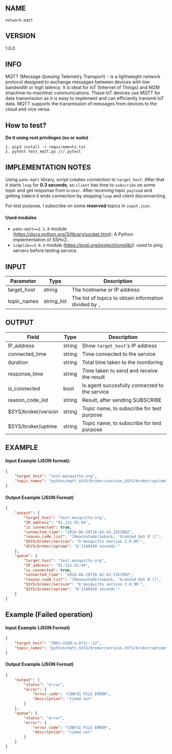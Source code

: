 ## NAME

`network.mqtt`

## VERSION

1.0.0

## INFO

MQTT (Message Queuing Telemetry Transport) - is a lightweight network protocol designed to exchange messages between devices with low bandwidth or high latency. It is ideal for IoT (Internet of Things) and M2M (machine-to-machine) communications. These IoT devices use MQTT for data transmission as it is easy to implement and can efficiently transmit IoT data. MQTT supports the transmission of messages from devices to the cloud and vice versa.


## How to test?
**Do it using root privileges (su or sudo)**
```
1. pip3 install -r requirements.txt 
2. pytest test_mqtt.py /// pytest
```

## IMPLEMENTATION NOTES
Using `paho-mqtt` library, script creates connection to `target_host`. After that it starts `loop` for **0.3 seconds**, so `client` has time to `subscribe` on some topic and get response from `broker`. After receiving topic `payload` and getting `SUBACK` it ends connection by stopping `loop` and client disconnecting.

For test purpose, I subscribe on some **reserved** topics in `input.json`.


#### Used modules

- `paho-mqtt==2.1.0` module (https://docs.python.org/3/library/socket.html): A Python implementation of SSHv2..
- `icmplib==3.0.4` module (https://pypi.org/project/icmplib/): used to ping servers before testing service.

## INPUT

| Parameter       | Type    | Description                                   |
|-----------------|---------|-----------------------------------------------|
| target_host     | string  | The hostname or IP address |
| topic_names     | string_list  | The list of topics to obtain information divided by `,` |

## OUTPUT

| Field            | Type    | Description                                |
|------------------|---------|--------------------------------------------|
| IP_address           | string | Show `target_host`'s IP address |
|  connected_time           | string |  Time connected to the service  |
|  duration           | string |  Total time taken to the monitoring  |
|  response_time           | string |  Time taken to send and receive the result  |
|  is_connected           | bool |  Is agent succesfully connected to the service  |
|  reason_code_list           | string |  Result, after sending SUBSCRIBE  |
|  $SYS/broker/version           | string | Topic name, to subscribe for test purpose  |
|  $SYS/broker/uptime           | string |  Topic name, to subscribe for test purpose  |





## EXAMPLE
#### Input Example (JSON format):
```json
{
    "target_host": "test.mosquitto.org",
    "topic_names": "python/mqtt,$SYS/broker/version,$SYS/broker/uptime"
}
```
#### Output Example (JSON Format)
```json
{
    "output": {
        "target_host": "test.mosquitto.org",
        "IP_address": "91.121.93.94",
        "is_connected": true,
        "connected_time": "2024-06-29T16:42:43.155399Z",
        "reason_code_list": "[ReasonCode(Suback, 'Granted QoS 0')]",
        "$SYS/broker/version": "b'mosquitto version 2.0.99'",
        "$SYS/broker/uptime": "b'1140410 seconds'"
    },
    "queue": {
        "target_host": "test.mosquitto.org",
        "IP_address": "91.121.93.94",
        "is_connected": true,
        "connected_time": "2024-06-29T16:42:43.155399Z",
        "reason_code_list": "[ReasonCode(Suback, 'Granted QoS 0')]",
        "$SYS/broker/version": "b'mosquitto version 2.0.99'",
        "$SYS/broker/uptime": "b'1140410 seconds'"
    }
}
```

## Example (Failed operation)
#### Input Example (JSON Format)
```json
{
    "target_host": "2001:41d0:a:6f1c::12",
    "topic_names": "python/mqtt,$SYS/broker/version,$SYS/broker/uptime"
}
```
#### Output Example (JSON Format)
```json
{
    "output": {
        "status": "error",
        "error": {
            "error_code": "CONFIG FILE ERROR",
            "description": "timed out"
        }
    },
    "queue": {
        "status": "error",
        "error": {
            "error_code": "CONFIG FILE ERROR",
            "description": "timed out"
        }
    }
}
```
